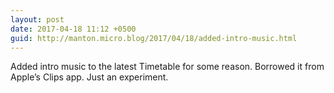 ```yaml
---
layout: post
date: 2017-04-18 11:12 +0500
guid: http://manton.micro.blog/2017/04/18/added-intro-music.html
---
```

Added intro music to the latest Timetable for some reason. Borrowed it from Apple’s Clips app. Just an experiment.
